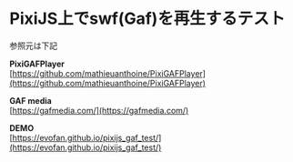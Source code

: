 # PixiJS上でswf(Gaf)を再生するテスト
参照元は下記

**PixiGAFPlayer**  
[https://github.com/mathieuanthoine/PixiGAFPlayer](https://github.com/mathieuanthoine/PixiGAFPlayer)

**GAF media**  
[https://gafmedia.com/](https://gafmedia.com/)

**DEMO**  
[https://evofan.github.io/pixijs_gaf_test/](https://evofan.github.io/pixijs_gaf_test/)
